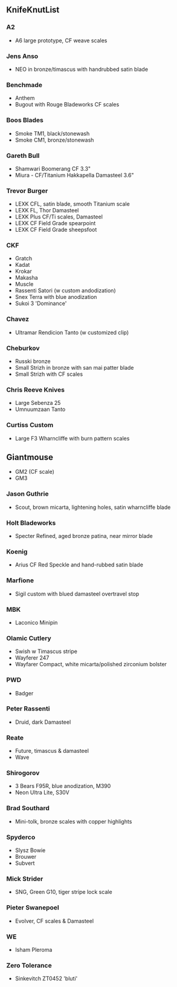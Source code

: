 ## KnifeKnutList

### A2
* A6 large prototype, CF weave scales 

### Jens Anso
* NEO in bronze/timascus with handrubbed satin blade

### Benchmade
* Anthem
* Bugout with Rouge Bladeworks CF scales

### Boos Blades
* Smoke TM1, black/stonewash
* Smoke CM1, bronze/stonewash

### Gareth Bull
* Shamwari Boomerang CF 3.3"
* Miura - CF/Titanium Hakkapella Damasteel 3.6" 

### Trevor Burger
* LEXK CFL, satin blade, smooth Titanium scale
* LEXK FL, Thor Damasteel
* LEXK Plus CF/Ti scales, Damasteel
* LEXK CF Field Grade spearpoint
* LEXK CF Field Grade sheepsfoot

### CKF
* Gratch
* Kadat
* Krokar
* Makasha
* Muscle
* Rassenti Satori (w custom andodization)
* Snex Terra with blue anodization
* Sukoi 3 'Dominance'

### Chavez
* Ultramar Rendicion Tanto (w customized clip)

### Cheburkov
* Russki bronze
* Small Strizh in bronze with san mai patter blade
* Small Strizh with CF scales

### Chris Reeve Knives
* Large Sebenza 25
* Umnuumzaan Tanto

### Curtiss Custom
* Large F3 Wharncliffe with burn pattern scales

## Giantmouse
* GM2 (CF scale)
* GM3

### Jason Guthrie
* Scout, brown micarta, lightening holes, satin wharncliffe blade

### Holt Bladeworks
* Specter Refined, aged bronze patina, near mirror blade

### Koenig
* Arius CF Red Speckle and hand-rubbed satin blade

### Marfione
* Sigil custom with blued damasteel overtravel stop

### MBK
* Laconico Minipin

### Olamic Cutlery
* Swish w Timascus stripe
* Wayferer 247
* Wayfarer Compact, white micarta/polished zirconium bolster

### PWD
* Badger

### Peter Rassenti
* Druid, dark Damasteel

### Reate
* Future, timascus & damasteel
* Wave

### Shirogorov
* 3 Bears F95R, blue anodization, M390
* Neon Ultra Lite, S30V

### Brad Southard
* Mini-tolk, bronze scales with copper highlights

### Spyderco
* Slysz Bowie
* Brouwer
* Subvert

### Mick Strider
* SNG, Green G10, tiger stripe lock scale

### Pieter Swanepoel
* Evolver, CF scales & Damasteel

### WE
* Isham Pleroma

### Zero Tolerance
* Sinkevitch ZT0452 'bluti'


